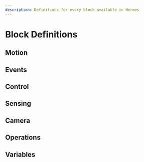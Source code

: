 ```yaml
---
description: Definitions for every block available in Hermes
---
```


# Block Definitions

## Motion

## Events

## Control

## Sensing

## Camera

## Operations

## Variables

